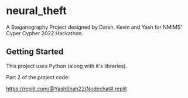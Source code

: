 # neural_theft

A Steganography Project designed by Darsh, Kevin and Yash for NMIMS' Cyper Cypher 2022 Hackathon.

## Getting Started

This project uses Python (along with it's libraries).

Part 2 of the project code:

https://replit.com/@YashShah22/Nodechat#.replit

